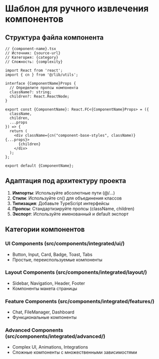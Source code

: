 
# Шаблон для ручного извлечения компонентов

## Структура файла компонента

```tsx
// {component-name}.tsx
// Источник: {source-url}
// Категория: {category}
// Сложность: {complexity}

import React from 'react';
import { cn } from '@/lib/utils';

interface {ComponentName}Props {
  // Определите пропсы компонента
  className?: string;
  children?: React.ReactNode;
}

export const {ComponentName}: React.FC<{ComponentName}Props> = ({ 
  className,
  children,
  ...props 
}) => {
  return (
    <div className={cn("component-base-styles", className)} {...props}>
      {children}
    </div>
  );
};

export default {ComponentName};
```

## Адаптация под архитектуру проекта

1. **Импорты**: Используйте абсолютные пути (@/...)
2. **Стили**: Используйте cn() для объединения классов
3. **Типизация**: Добавьте TypeScript интерфейсы
4. **Пропсы**: Стандартизируйте пропсы (className, children)
5. **Экспорт**: Используйте именованный и default экспорт

## Категории компонентов

### UI Components (src/components/integrated/ui/)
- Button, Input, Card, Badge, Toast, Tabs
- Простые, переиспользуемые компоненты

### Layout Components (src/components/integrated/layout/)
- Sidebar, Navigation, Header, Footer
- Компоненты макета страницы

### Feature Components (src/components/integrated/features/)
- Chat, FileManager, Dashboard
- Функциональные компоненты

### Advanced Components (src/components/integrated/advanced/)
- Complex UI, Animations, Integrations
- Сложные компоненты с множественными зависимостями
